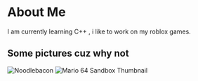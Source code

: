 # About Me
I am currently learning C++ , i like to work on my roblox games.

## Some pictures cuz why not
![Noodlebacon](https://github.com/user-attachments/assets/5a4427b6-5156-4863-9d16-a909efe6daaa)
![Mario 64 Sandbox Thumbnail](https://github.com/user-attachments/assets/c2a26c63-2c5d-4a3c-af6a-7b9d2e399b37)
